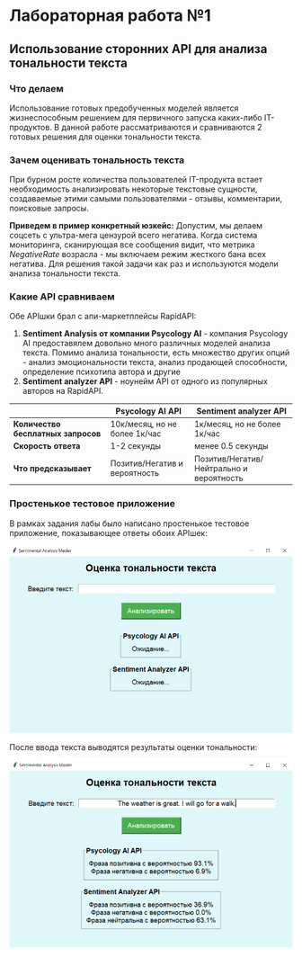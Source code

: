 # Лабораторная работа №1

## Использование сторонних API для анализа тональности текста

### Что делаем

Использование готовых предобученных моделей является жизнеспособным решением для первичного запуска каких-либо IT-продуктов. В данной работе рассматриваются и сравниваются 2 готовых решения для оценки тональности текста.

### Зачем оценивать тональность текста

При бурном росте количества пользователей IT-продукта встает необходимость анализировать некоторые текстовые сущности, создаваемые этими самыми пользователями - отзывы, комментарии, поисковые запросы.

**Приведем в пример конкретный юзкейс:** Допустим, мы делаем соцсеть с ультра-мега цензурой всего негатива. Когда система мониторинга, сканирующая все сообщения видит, что метрика *NegativeRate* возрасла - мы включаем режим жесткого бана всех негатива. Для решения такой задачи как раз и используются модели анализа тональности текста.

### Какие API сравниваем

Обе APIшки брал с апи-маркетплейсы RapidAPI:

1) **Sentiment Analysis от компании Psycology AI** - компания Psycology AI предоставялем довольно много различных моделей анализа текста. Помимо анализа тональности, есть множество других опций - анализ эмоциональности текста, анализ продающей способности, определение психотипа автора и другие
2) **Sentiment analyzer API** - ноунейм API от одного из популярных авторов на RapidAPI.

|             | Psycology AI API       | Sentiment analyzer API       |
|--------------------|----------------|----------------|
| **Количество бесплатных запросов**          | 10к/месяц, но не более 1к/час   | 1к/месяц, но не более 1к/час   |
| **Скорость ответа**         | 1-2 секунды   | менее 0.5 секунды   |
| **Что предсказывает**         |  Позитив/Негатив и вероятность  | Позитив/Негатив/Нейтрально и вероятность   |

### Простенькое тестовое приложение

В рамках задания лабы было написано простенькое тестовое приложение, показывающее ответы обоих APIшек:

![Окно приложения](pics/wind0.png)

После ввода текста выводятся результаты оценки тональности:


![Окно приложения](pics/wind1.png)
